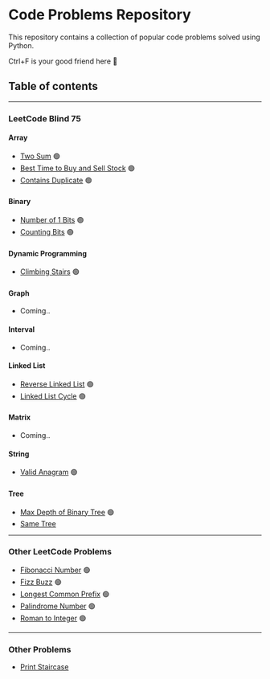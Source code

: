 # Code Problems Repository

This repository contains a collection of popular code problems solved using Python.

Ctrl+F is your good friend here 🔎

## Table of contents
---
### LeetCode Blind 75
#### Array
* [Two Sum](problems/TwoSum/) 🟢
* [Best Time to Buy and Sell Stock](problems/BuyAndSellStock/) 🟢
* [Contains Duplicate](problems/ContainsDuplicate/) 🟢
#### Binary
* [Number of 1 Bits](problems/NumberOf1Bits/) 🟢
* [Counting Bits](problems/CountingBits/) 🟢
#### Dynamic Programming
* [Climbing Stairs](problems/ClimbingStairs/) 🟢
#### Graph
* Coming..
#### Interval
* Coming..
#### Linked List
* [Reverse Linked List](problems/ReverseLinkedList/) 🟢
* [Linked List Cycle](problems/LinkedListCycle/) 🟢
#### Matrix
* Coming..
#### String
* [Valid Anagram](problems/ValidAnagram/) 🟢
#### Tree
* [Max Depth of Binary Tree](problems/MaximumDepthOfBTree/) 🟢
* [Same Tree](problems/SameTree/) 
---
### Other LeetCode Problems
* [Fibonacci Number](problems/FibonacciNumber/) 🟢
* [Fizz Buzz](problems/FizzBuzz/) 🟢
* [Longest Common Prefix](problems/LongestCommonPrefix/) 🟢
* [Palindrome Number](problems/PalindromeNumber/) 🟢
* [Roman to Integer](problems/RomanToInteger/) 🟢
---
### Other Problems
* [Print Staircase](problems/PrintStaircase/)
